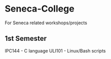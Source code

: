 # Seneca-College
For Seneca related workshops/projects

1st Semester
-------------------------------------
IPC144 - C language
ULI101 - Linux/Bash scripts
